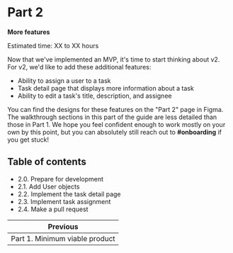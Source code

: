 # Part 2

**More features**

Estimated time: XX to XX hours

Now that we've implemented an MVP, it's time to start thinking about v2. For v2, we'd like to add these additional features:

- Ability to assign a user to a task
- Task detail page that displays more information about a task
- Ability to edit a task's title, description, and assignee

You can find the designs for these features on the "Part 2" page in Figma. The walkthrough sections in this part of the guide are less detailed than those in Part 1. We hope you feel confident enough to work mostly on your own by this point, but you can absolutely still reach out to **#onboarding** if you get stuck!

## Table of contents

- 2.0. Prepare for development
- 2.1. Add User objects
- 2.2. Implement the task detail page
- 2.3. Implement task assignment
- 2.4. Make a pull request

| Previous                       |
| ------------------------------ |
| Part 1. Minimum viable product |
